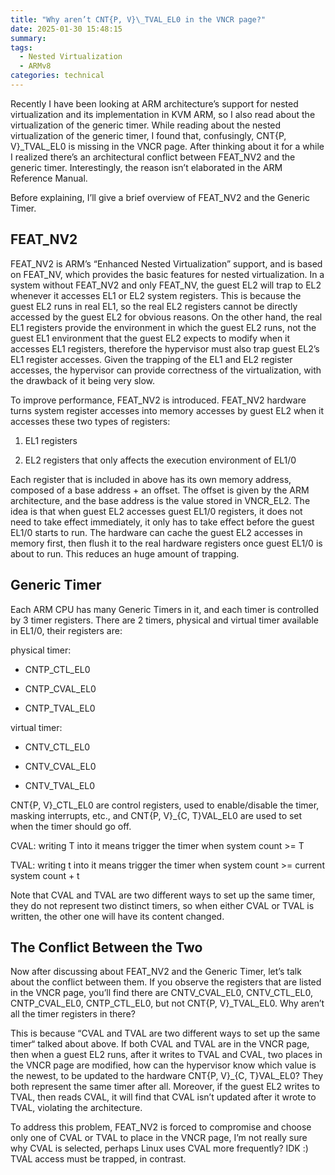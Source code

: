 ```yaml
---
title: "Why aren’t CNT{P, V}\_TVAL_EL0 in the VNCR page?"
date: 2025-01-30 15:48:15
summary:
tags:
  - Nested Virtualization
  - ARMv8
categories: technical
---
```


Recently I have been looking at ARM architecture’s support for nested virtualization and its implementation in KVM ARM, so I also read about the virtualization of the generic timer. While reading about the nested virtualization of the generic timer, I found that, confusingly,  CNT{P, V}\_TVAL_EL0 is missing in the VNCR page. After thinking about it for a while I realized there’s an architectural conflict between FEAT_NV2 and the generic timer. Interestingly, the reason isn’t elaborated in the ARM Reference Manual.

Before explaining, I’ll give a brief overview of FEAT_NV2 and the Generic Timer.

## FEAT_NV2

FEAT_NV2 is ARM’s “Enhanced Nested Virtualization” support, and is based on FEAT_NV, which provides the basic features for nested virtualization. In a system without FEAT_NV2 and only FEAT_NV, the guest EL2 will trap to EL2 whenever it accesses EL1 or EL2 system registers. This is because the guest EL2 runs in real EL1, so the real EL2 registers cannot be directly accessed by the guest EL2 for obvious reasons. On the other hand, the real EL1 registers provide the environment in which the guest EL2 runs, not the guest EL1 environment that the guest EL2 expects to modify when it accesses EL1 registers, therefore the hypervisor must also trap guest EL2’s EL1 register accesses. Given the trapping of the EL1 and EL2 register accesses, the hypervisor can provide correctness of the virtualization, with the drawback of it being very slow.

To improve performance, FEAT_NV2 is introduced. FEAT_NV2 hardware turns system register accesses into memory accesses by guest EL2 when it accesses these two types of registers:

1. EL1 registers

2. EL2 registers that only affects the execution environment of EL1/0

Each register that is included in above has its own memory address, composed of a base address + an offset. The offset is given by the ARM architecture, and the base address is the value stored in VNCR_EL2. The idea is that when guest EL2 accesses guest EL1/0 registers, it does not need to take effect immediately, it only has to take effect before the guest EL1/0 starts to run. The hardware can cache the guest EL2 accesses in memory first, then flush it to the real hardware registers once guest EL1/0 is about to run. This reduces an huge amount of trapping.

## Generic Timer

Each ARM CPU has many Generic Timers in it, and each timer is controlled by 3 timer registers. There are 2 timers, physical and virtual timer available in EL1/0, their registers are:

physical timer:

- CNTP_CTL_EL0

- CNTP_CVAL_EL0

- CNTP_TVAL_EL0

virtual timer:

- CNTV_CTL_EL0

- CNTV_CVAL_EL0

- CNTV_TVAL_EL0

CNT{P, V}\_CTL_EL0 are control registers, used to enable/disable the timer, masking interrupts, etc., and CNT{P, V}\_{C, T}VAL_EL0 are used to set when the timer should go off.

CVAL: writing T into it means trigger the timer when system count >= T

TVAL: writing t into it means trigger the timer when system count >= current system count + t

Note that CVAL and TVAL are two different ways to set up the same timer, they do not represent two distinct timers, so when either CVAL or TVAL is written, the other one will have its content changed.

## The Conflict Between the Two

Now after discussing about FEAT_NV2 and the Generic Timer, let’s talk about the conflict between them. If you observe the registers that are listed in the VNCR page, you’ll find there are CNTV_CVAL_EL0, CNTV_CTL_EL0, CNTP_CVAL_EL0, CNTP_CTL_EL0, but not CNT{P, V}\_TVAL_EL0. Why aren’t all the timer registers in there?

This is because “CVAL and TVAL are two different ways to set up the same timer“ talked about above. If both CVAL and TVAL are in the VNCR page, then when a guest EL2 runs, after it writes to TVAL and CVAL, two places in the VNCR page are modified, how can the hypervisor know which value is the newest, to be updated to the hardware CNT{P, V}\_{C, T}VAL_EL0? They both represent the same timer after all. Moreover, if the guest EL2 writes to TVAL, then reads CVAL, it will find that CVAL isn’t updated after it wrote to TVAL, violating the architecture.

To address this problem, FEAT_NV2 is forced to compromise and choose only one of CVAL or TVAL to place in the VNCR page, I’m not really sure why CVAL is selected, perhaps Linux uses CVAL more frequently? IDK :) TVAL access must be trapped, in contrast.


